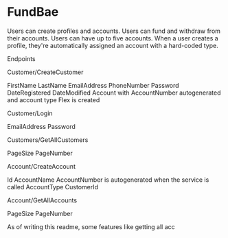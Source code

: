 # FundBae

Users can create profiles and accounts. 
Users can fund and withdraw from their accounts. 
Users can have up to five accounts. 
When a user creates a profile, they're automatically assigned an account with a hard-coded type.

Endpoints

Customer/CreateCustomer

FirstName
LastName
EmailAddress
PhoneNumber
Password
DateRegistered
DateModified
Account with AccountNumber autogenerated and account type Flex is created

Customer/Login

EmailAddress
Password


Customers/GetAllCustomers

PageSize
PageNumber


Account/CreateAccount

Id
AccountName
AccountNumber is autogenerated when the service is called
AccountType 
CustomerId


Account/GetAllAccounts

PageSize
PageNumber


As of writing this readme, some features like getting all acc
